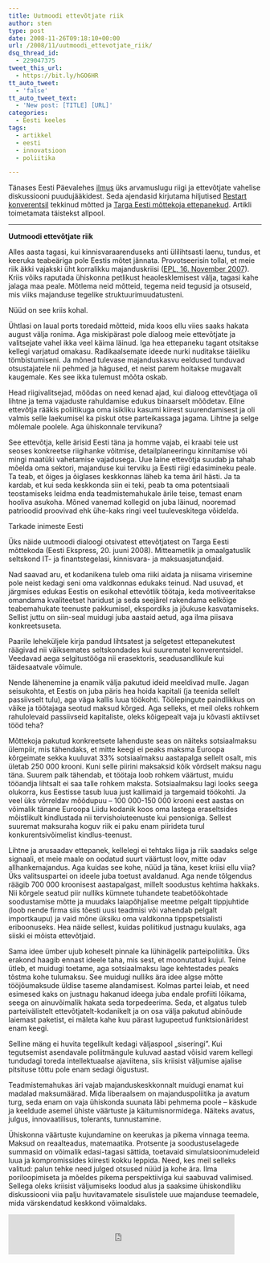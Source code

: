 ```yaml
---
title: Uutmoodi ettevõtjate riik
author: sten
type: post
date: 2008-11-26T09:18:10+00:00
url: /2008/11/uutmoodi_ettevotjate_riik/
dsq_thread_id:
  - 229047375
tweet_this_url:
  - https://bit.ly/hGO6HR
tt_auto_tweet:
  - 'false'
tt_auto_tweet_text:
  - 'New post: [TITLE] [URL]'
categories:
  - Eesti keeles
tags:
  - artikkel
  - eesti
  - innovatsioon
  - poliitika

---
```

Tänases Eesti Päevalehes [ilmus][1] üks arvamuslugu riigi ja ettevõtjate vahelise diskussiooni puudujääkidest. Seda ajendasid kirjutama hiljutised [Restart konverentsil][2] tekkinud mõtted ja [Targa Eesti mõttekoja ettepanekud][3]. Artikli toimetamata täistekst allpool.

* * *

**Uutmoodi ettevõtjate riik**

Alles aasta tagasi, kui kinnisvaraarenduseks anti ülilihtsasti laenu, tundus, et keeruka teabeäriga pole Eestis mõtet jännata. Provotseerisin tollal, et meie riik äkki vajakski üht korralikku majanduskriisi ([EPL, 16. November 2007][4]). Kriis võiks raputada ühiskonna petlikust heaolesklemisest välja, tagasi kahe jalaga maa peale. Mõtlema neid mõtteid, tegema neid tegusid ja otsuseid, mis viiks majanduse tegelike struktuurimuudatusteni.
  
Nüüd on see kriis kohal. 

<!--more-->

Ühtlasi on laual ports toredaid mõtteid, mida koos ellu viies saaks hakata august välja ronima. Aga miskipärast pole dialoog meie ettevõtjate ja valitsejate vahel ikka veel käima läinud. Iga hea ettepaneku tagant otsitakse kellegi varjatud omakasu. Radikaalsemate ideede nurki nuditakse täieliku tömbistumiseni. Ja mõned tulevase majanduskasvu eeldused tunduvad otsustajatele nii pehmed ja hägused, et neist parem hoitakse mugavalt kaugemale. Kes see ikka tulemust mõõta oskab.

Head riigivalitsejad, möödas on need kenad ajad, kui dialoog ettevõtjaga oli lihtne ja tema vajaduste rahuldamise edukus binaarselt mõõdetav. Eilne ettevõtja rääkis poliitikuga oma isikliku kasumi kiirest suurendamisest ja oli valmis selle laekumisel ka piskut otse parteikassaga jagama. Lihtne ja selge mõlemale poolele. Aga ühiskonnale tervikuna?

See ettevõtja, kelle ärisid Eesti täna ja homme vajab, ei kraabi teie ust seoses konkreetse riigihanke võitmise, detailplaneeringu kinnitamise või mingi maatüki vahetamise vajadusega. Uue laine ettevõtja suudab ja tahab mõelda oma sektori, majanduse kui terviku ja Eesti riigi edasimineku peale. Ta teab, et õiges ja õiglases keskkonnas läheb ka tema äril hästi. Ja ta kardab, et kui seda keskkonda siin ei teki, peab ta oma potentsiaali teostamiseks leidma enda teadmistemahukale ärile teise, temast enam hooliva asukoha. Mõned vanemad kollegid on juba läinud, nooremad patrioodid proovivad ehk ühe-kaks ringi veel tuuleveskitega võidelda.

Tarkade inimeste Eesti

Üks näide uutmoodi dialoogi otsivatest ettevõtjatest on Targa Eesti mõttekoda (Eesti Ekspress, 20. juuni 2008). Mitteametlik ja omaalgatuslik seltskond IT- ja finantstegelasi, kinnisvara- ja maksuasjatundjaid.

Nad saavad aru, et kodanikena tuleb oma riiki aidata ja niisama virisemine pole neist kedagi seni oma valdkonnas edukaks teinud. Nad usuvad, et järgmises edukas Eestis on esikohal ettevõtlik töötaja, keda motiveeritakse omandama kvaliteetset haridust ja seda seejärel rakendama eelkõige teabemahukate teenuste pakkumisel, ekspordiks ja jõukuse kasvatamiseks. Sellist juttu on siin-seal muidugi juba aastaid aetud, aga ilma piisava konkreetsuseta.

Paarile leheküljele kirja pandud lihtsatest ja selgetest ettepanekutest räägivad nii väiksemates seltskondades kui suurematel konverentsidel. Veedavad aega selgitustööga nii erasektoris, seadusandlikule kui täidesaatvale võimule.

Nende lähenemine ja enamik välja pakutud ideid meeldivad mulle. Jagan seisukohta, et Eestis on juba päris hea hoida kapitali (ja teenida sellelt passiivselt tulu), aga väga kallis luua töökohti. Töölepingute paindlikkus on väike ja töötajaga seotud maksud kõrged. Aga selleks, et meil oleks rohkem rahulolevaid passiivseid kapitaliste, oleks kõigepealt vaja ju kõvasti aktiivset tööd teha?

Mõttekoja pakutud konkreetsete lahenduste seas on näiteks sotsiaalmaksu ülempiir, mis tähendaks, et mitte keegi ei peaks maksma Euroopa kõrgeimate sekka kuuluvat 33% sotsiaalmaksu aastapalga sellelt osalt, mis ületab 250 000 krooni. Kuni selle piirini maksaksid kõik võrdselt maksu nagu täna. Suurem palk tähendab, et töötaja loob rohkem väärtust, muidu tööandja lihtsalt ei saa talle rohkem maksta. Sotsiaalmaksu lagi looks seega olukorra, kus Eestisse tasub luua just kallimaid ja targemaid töökohti. Ja veel üks võrreldav mõõdupuu &#8211; 100 000-150 000 krooni eest aastas on võimalik tänane Euroopa Liidu kodanik koos oma lastega eraseltsides mõistlikult kindlustada nii tervishoiuteenuste kui pensioniga. Sellest suuremat maksuraha koguv riik ei paku enam piirideta turul konkurentsivõimelist kindlus-teenust.

Lihtne ja arusaadav ettepanek, kellelegi ei tehtaks liiga ja riik saadaks selge signaali, et meie maale on oodatud suurt väärtust loov, mitte odav allhankemajandus. Aga kuidas see kohe, nüüd ja täna, keset kriisi ellu viia? Üks valitsuspartei on ideele juba toetust avaldanud. Aga nende tõlgendus räägib 700 000 kroonisest aastapalgast, millelt soodustus kehtima hakkaks. Nii kõrgele seatud piir nulliks kümnete tuhandete teabetöökohtade soodustamise mõtte ja muudaks laiapõhjalise meetme pelgalt tippjuhtide (loob nende firma siis tõesti uusi teadmisi või vahendab pelgalt importkaupu) ja vaid mõne üksiku oma valdkonna tippspetsialisti eriboonuseks. Hea näide sellest, kuidas poliitikud justnagu kuulaks, aga siiski ei mõista ettevõtjaid.

Sama idee ümber ujub koheselt pinnale ka lühinägelik parteipoliitika. Üks erakond haagib ennast ideele taha, mis sest, et moonutatud kujul. Teine ütleb, et muidugi toetame, aga sotsiaalmaksu lage kehtestades peaks tõstma kohe tulumaksu. See muidugi nulliks ära idee algse mõtte tööjõumaksude üldise taseme alandamisest. Kolmas partei leiab, et need esimesed kaks on justnagu hakanud ideega juba endale profiiti lõikama, seega on ainuvõimalik hakata seda torpedeerima. Seda, et algatus tuleb parteivälistelt ettevõtjatelt-kodanikelt ja on osa välja pakutud abinõude laiemast paketist, ei mäleta kahe kuu pärast lugupeetud funktsionäridest enam keegi.

Selline mäng ei huvita tegelikult kedagi väljaspool „siseringi&#8221;. Kui tegutsemist asendavale poliitmängule kuluvad aastad võisid varem kellegi tundudagi toreda intellektuaalse ajaviitena, siis kriisist väljumise ajalise pitsituse tõttu pole enam sedagi õigustust. 

Teadmistemahukas äri vajab majanduskeskkonnalt muidugi enamat kui madalad maksumäärad. Mida liberaalsem on majanduspoliitika ja avatum turg, seda enam on vaja ühiskonda suunata läbi pehmema poole &#8211; käskude ja keeldude asemel ühiste väärtuste ja käitumisnormidega. Näiteks avatus, julgus, innovaatilisus, tolerants, tunnustamine. 

Ühiskonna väärtuste kujundamine on keerukas ja pikema vinnaga teema. Maksud on reaalteadus, matemaatika. Protsente ja soodustuselagede summasid on võimalik edasi-tagasi sättida, toetavaid simulatsioonimudeleid luua ja kompromissides kiiresti kokku leppida. Need, kes meil selleks valitud: palun tehke need julged otsused nüüd ja kohe ära. Ilma poriloopimiseta ja mõeldes pikema perspektiiviga kui saabuvad valimised. Sellega oleks kriisist väljumiseks loodud alus ja saaksime ühiskondliku diskussiooni viia palju huvitavamatele sisulistele uue majanduse teemadele, mida värskendatud keskkond võimaldaks.

<iframe src="http://www.facebook.com/plugins/like.php?href=http%3A%2F%2Fsten.tamkivi.com%2F2008%2F11%2Fuutmoodi_ettevotjate_riik%2F&layout=standard&show_faces=true&width=450&action=like&colorscheme=light&height=80" scrolling="no" frameborder="0" style="border:none; overflow:hidden; width:450px; height:80px;" allowTransparency="true"></iframe>

 [1]: http://www.epl.ee/artikkel/449922
 [2]: http://sten.tamkivi.com/2008/11/restart_konverentsilt.html
 [3]: http://sten.tamkivi.com/2008/11/tarkade_inimeste_eesti_tegevus.html
 [4]: http://www.epl.ee/arvamus/408029